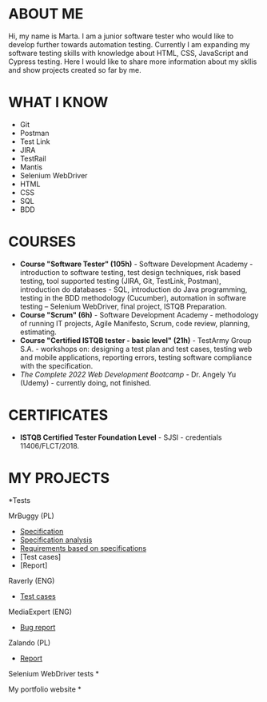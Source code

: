 # ABOUT ME
Hi, my name is Marta. I am a junior software tester who would like to develop further towards automation testing. Currently I am expanding my software testing skills with knowledge about HTML, CSS, JavaScript and Cypress testing. Here I would like to share more information about my skllis and show projects created so far by me.

# WHAT I KNOW

* Git
* Postman
* Test Link
* JIRA
* TestRail
* Mantis
* Selenium WebDriver
* HTML
* CSS
* SQL
* BDD

# COURSES

* **Course "Software Tester" (105h)** - Software Development Academy - introduction to software testing, test design techniques, risk based testing, tool supported testing (JIRA, Git, TestLink, Postman), introduction do databases - SQL, introduction do Java programming, testing in the BDD methodology (Cucumber), automation in software testing – Selenium WebDriver, final project, ISTQB Preparation.
* **Course "Scrum" (6h)** - Software Development Academy -  methodology of running IT projects, Agile Manifesto, Scrum, code review, planning, estimating.
* **Course "Certified ISTQB tester - basic level" (21h)** - TestArmy Group S.A. - workshops on: designing a test plan and test cases, testing web and mobile applications, reporting errors, testing software compliance with the specification.
* *The Complete 2022 Web Development Bootcamp* - Dr. Angely Yu (Udemy) - currently doing, not finished.


# CERTIFICATES

* **ISTQB Certified Tester Foundation Level** - SJSI - credentials  11406/FLCT/2018.

# MY PROJECTS

*Tests

MrBuggy (PL)
  * [Specification](http://mrbuggy.pl/mrbuggy3/dfiles/Specyfikacja_Mr_Buggy_3.pdf)
  * [Specification analysis](https://docs.google.com/spreadsheets/d/1u4Aoek9wRvd07Ep4CGLc4eyxg3iEhv_JMe89EIg1c3s/edit?usp=sharing)
  * [Requirements based on specifications](https://docs.google.com/spreadsheets/d/1RROIZLBDkVsf-YKzXwF8KJa3dlIsrPjsl-uk6jS2ZzY/edit?usp=sharing)
  * [Test cases]
  * [Report]

Raverly (ENG)
 * [Test cases]()

MediaExpert (ENG)
 * [Bug report](https://drive.google.com/file/d/1zh8UTSNXOVPhQsG428LEcuZrWmcwUCJ0/view?usp=sharing)

Zalando (PL)
 * [Report]()

Selenium WebDriver tests
 *

My portfolio website
 * 






